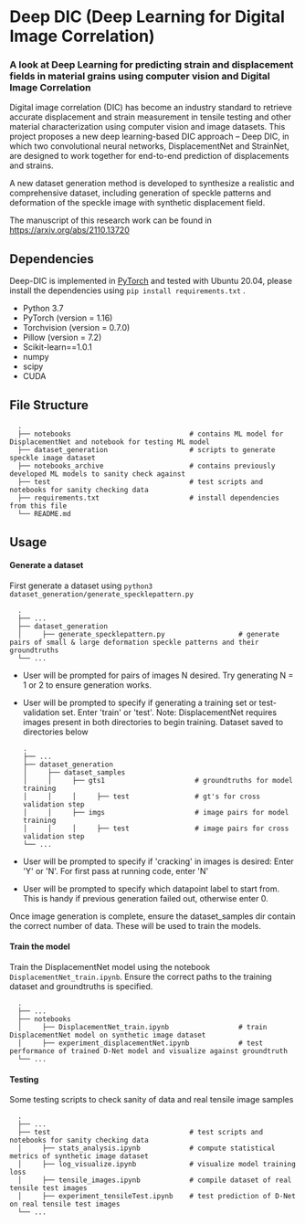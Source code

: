 # Deep DIC (Deep Learning for Digital Image Correlation)
### A look at Deep Learning for predicting strain and displacement fields in material grains using computer vision and Digital Image Correlation

Digital image correlation (DIC) has become an industry standard to retrieve accurate displacement and strain measurement in tensile testing and other material characterization using computer vision and image datasets. This project proposes a new deep learning-based DIC approach – Deep DIC, in which two convolutional neural networks, DisplacementNet and StrainNet, are designed to work together for end-to-end prediction of displacements and strains. 

A new dataset generation method is developed to synthesize a realistic and comprehensive dataset, including generation of speckle patterns and deformation of the speckle image with synthetic displacement field. 

The manuscript of this research work can be found in https://arxiv.org/abs/2110.13720

## Dependencies
Deep-DIC is implemented in [PyTorch](https://pytorch.org/) and tested with Ubuntu 20.04, please install the dependencies using `pip install requirements.txt` . 

- Python 3.7 
- PyTorch (version = 1.16)
- Torchvision (version = 0.7.0)
- Pillow (version = 7.2)
- Scikit-learn==1.0.1
- numpy
- scipy
- CUDA


## File Structure
      .
      ├── notebooks                             # contains ML model for DisplacementNet and notebook for testing ML model
      ├── dataset_generation                    # scripts to generate speckle image dataset
      ├── notebooks_archive                     # contains previously developed ML models to sanity check against
      ├── test                                  # test scripts and notebooks for sanity checking data
      ├── requirements.txt                      # install dependencies from this file
      └── README.md



## Usage

#### Generate a dataset
First generate a dataset using `python3 dataset_generation/generate_specklepattern.py`

      .
      ├── ...
      ├── dataset_generation                             
      │     ├── generate_specklepattern.py                  # generate pairs of small & large deformation speckle patterns and their groundtruths
      └── ...




- User will be prompted for pairs of images N desired. Try generating N = 1 or 2 to ensure generation works.

- User will be prompted to specify if generating a training set or test-validation set. 
      Enter 'train' or 'test'. Note: DisplacementNet requires images present in both directories to begin training.
      Dataset saved to directories below

      .
      ├── ...
      ├── dataset_generation
      │     ├── dataset_samples                             
      │     │     ├── gts1                      # groundtruths for model training
      │     │     │     ├── test                # gt's for cross validation step  
      │     │     ├── imgs                      # image pairs for model training
      │     │     │     ├── test                # image pairs for cross validation step  
      └── ...


- User will be prompted to specify if 'cracking' in images is desired:
      Enter 'Y' or 'N'. For first pass at running code, enter 'N'

- User will be prompted to specify which datapoint label to start from. This is handy if previous generation failed out, otherwise enter 0.

Once image generation is complete, ensure the dataset_samples dir contain the correct number of data. These will be used to train the models.

#### Train the model
Train the DisplacementNet model using the notebook `DisplacementNet_train.ipynb`. Ensure the correct paths to the training dataset and groundtruths is specified.

      .
      ├── ...
      ├── notebooks                             
      │     ├── DisplacementNet_train.ipynb                 # train DisplacementNet model on synthetic image dataset
      │     ├── experiment_displacementNet.ipynb            # test performance of trained D-Net model and visualize against groundtruth
      └── ...

#### Testing
Some testing scripts to check sanity of data and real tensile image samples

      .
      ├── ...
      ├── test                                  # test scripts and notebooks for sanity checking data
      │     ├── stats_analysis.ipynb            # compute statistical metrics of synthetic image dataset
      │     ├── log_visualize.ipynb             # visualize model training loss
      │     ├── tensile_images.ipynb            # compile dataset of real tensile test images
      │     ├── experiment_tensileTest.ipynb    # test prediction of D-Net on real tensile test images
      └── ...



